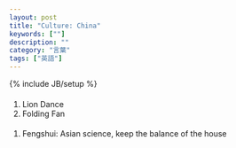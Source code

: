 ```yaml
---
layout: post
title: "Culture: China"
keywords: [""]
description: ""
category: "言葉"
tags: ["英語"]
---
```

{% include JB/setup %}

####
1. Lion Dance
2. Folding Fan


####
1. Fengshui: Asian science, keep the balance of the house
